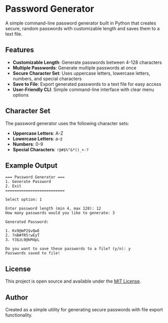 # Password Generator

A simple command-line password generator built in Python that creates secure, random passwords with customizable length and saves them to a text file.

## Features

- **Customizable Length**: Generate passwords between 4-128 characters
- **Multiple Passwords**: Generate multiple passwords at once
- **Secure Character Set**: Uses uppercase letters, lowercase letters, numbers, and special characters
- **Save to File**: Export generated passwords to a text file for easy access
- **User-Friendly CLI**: Simple command-line interface with clear menu options

## Character Set

The password generator uses the following character sets:
- **Uppercase Letters**: A-Z
- **Lowercase Letters**: a-z
- **Numbers**: 0-9
- **Special Characters**: `!@#$%^&*()_+-?`

## Example Output

```
=== Password Generator ===
1. Generate Password
2. Exit
==========================

Select option: 1

Enter password length (min 4, max 128): 12
How many passwords would you like to generate: 3

Generated Password:

1. Kx9@mP2$vQwE
2. 7nB#fR5!wEyT
3. Y3$zL9@kM4pL

Do you want to save these passwords to a file? (y/n): y
Passwords saved to file!
```

## License

This project is open source and available under the [MIT License](LICENSE).

## Author

Created as a simple utility for generating secure passwords with file export functionality.
